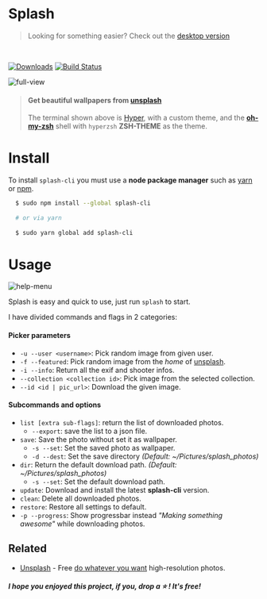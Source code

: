 # Splash
> Looking for something easier? Check out the [desktop version][desk]

<br>

<!-- badges -->
[![Downloads](https://camo.githubusercontent.com/fbc124b0e8d924d7f302d6500451778e381f8b78/687474703a2f2f696d672e736869656c64732e696f2f6e706d2f646d2f73706c6173682d636c692e737667)](https://npmjs.org/package/splash-cli) [![Build Status](https://camo.githubusercontent.com/46ec4f1f708c9a91132c190fa0f8918dadeaa04a/68747470733a2f2f7472617669732d63692e6f72672f5261776e6c792f73706c6173682d636c692e7376673f6272616e63683d6d6173746572)](/Rawnly/splash-cli/blob/master/build_url)
<!-- /badges -->

![full-view](http://i.imgur.com/R34r5S1.jpg)
> #### Get beautiful wallpapers from [unsplash](uwebsite) 
> The terminal shown above is [Hyper][hyper], with a custom theme, and the [**oh-my-zsh**][oh-my-zsh] shell with `hyperzsh` **ZSH-THEME** as the theme.

<!-- # Backround
So the first questio that you can have could be: "_Why?_" then i can answer: "_Because it's cool download random wallpaper from [unsplash][uwebsite] and set it via cmd_" -->
# Install
To install `splash-cli` you must use a **node package manager** such as [yarn](/Rawnly/splash-cli/blob/master/yarn) or [npm](/Rawnly/splash-cli/blob/master/npm).
```bash
  $ sudo npm install --global splash-cli
  
  # or via yarn
  
  $ sudo yarn global add splash-cli
```
# Usage
![help-menu](http://i.imgur.com/G93veRS.png)
 
 Splash is easy and quick to use, just run `splash` to start.
 
 I have divided commands and flags in 2 categories:
 
 #### Picker parameters 
 - `-u --user <username>`: Pick random image from given user.
 - `-f --featured`: Pick random image from the _home_ of [unsplash][uwebsite].
 - `-i --info`: Return all the exif and shooter infos.
 - `--collection <collection id>`: Pick image from the selected collection.
 - `--id <id | pic_url>`: Download the given image.
 
 #### Subcommands and options
 - `list [extra sub-flags]`: return the list of downloaded photos.
   - `--export`: save the list to a json file.
- `save`:  Save the photo without set it as wallpaper.
    - `-s --set`: Set the saved photo as wallpaper.
    - `-d --dest`: Set the save directory _(Default: ~/Pictures/splash_photos)_
- `dir`: Return the default download path. _(Default: ~/Pictures/splash_photos)_
  - `-s --set`: Set the default download path.
- `update`: Download and install the latest **splash-cli** version.
- `clean`: Delete all downloaded photos.
- `restore`: Restore all settings to default.
- `-p --progress`: Show progressbar instead _"Making something awesome"_ while downloading photos.
 
 
## Related

*   [Unsplash](https://unsplash.com/) - Free [do whatever you want](https://unsplash.com/license) high-resolution photos.

##### I hope you enjoyed this project, if you, drop a <g-emoji alias="star" fallback-src="https://assets-cdn.github.com/images/icons/emoji/unicode/2b50.png" ios-version="6.0" title=":star:">⭐️</g-emoji> ! It's free!
 
[uwebsite]: https://unsplash.com
[desk]: https://github.com/rawnly/splashdesktop
[oh-my-zsh]: https://github.com/robbyrussell/oh-my-zsh
[hyper]: https://github.com/zeit/hyper